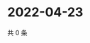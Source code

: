 # 2022-04-23

共 0 条

<!-- BEGIN WEIBO -->
<!-- 最后更新时间 Sat Apr 23 2022 08:59:31 GMT+0800 (China Standard Time) -->

<!-- END WEIBO -->
